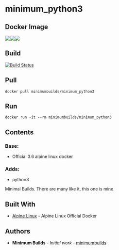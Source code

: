 # minimum_python3

## Docker Image

[![](https://images.microbadger.com/badges/version/minimumbuilds/minimum_python3:v0.0.2.svg)](https://microbadger.com/images/minimumbuilds/minimum_python3:v0.0.2 "Get your own version badge on microbadger.com")[![](https://images.microbadger.com/badges/image/minimumbuilds/minimum_python3:v0.0.2.svg)](https://microbadger.com/images/minimumbuilds/minimum_python3:v0.0.2 "Get your own image badge on microbadger.com")[![](https://images.microbadger.com/badges/commit/minimumbuilds/minimum_python3:v0.0.2.svg)](https://microbadger.com/images/minimumbuilds/minimum_python3:v0.0.2 "Get your own commit badge on microbadger.com") 

## Build
[![Build Status](https://travis-ci.org/minimumbuilds/minimum_python3.svg?branch=v0.0.2)](https://travis-ci.org/minimumbuilds/minimum_python3)

## Pull
	docker pull minimumbuilds/minimum_python3

## Run
	docker run -it --rm minimumbuilds/minimum_python3

## Contents

### Base:
- Official 3.6 alpine linux docker

### Adds:
- python3

Minimal Builds. There are many like it, this one is mine.

## Built With

* [Alpine Linux](https://hub.docker.com/_/alpine/) - Alpine Linux Official Docker

## Authors

* **Minimum Builds** - *Initial work* - [minimumbuilds](https://github.com/minimumbuilds)
